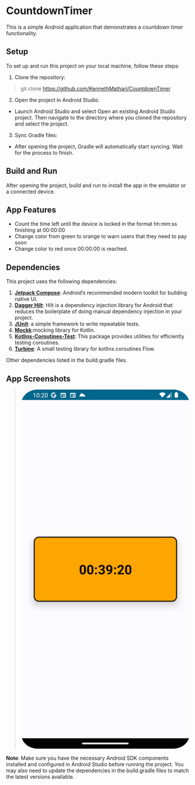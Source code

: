 # CountdownTimer
This is a simple Android application that demonstrates a countdown timer functionality.

## Setup
To set up and run this project on your local machine, follow these steps:

1. Clone the repository:
> git clone <https://github.com/KennethMathari/CountdownTimer>
2. Open the project in Android Studio.
- Launch Android Studio and select Open an existing Android Studio project. Then navigate to the directory where you cloned the repository and select the project.
3. Sync Gradle files:
- After opening the project, Gradle will automatically start syncing. Wait for the process to finish.

## Build and Run
After opening the project, build and run to install the app in the emulator or a connected device.

## App Features
- Count the time left until the device is locked in the format hh:mm:ss finishing at 00:00:00
- Change color from green to orange to warn users that they need to pay soon
- Change color to red once 00:00:00 is reached.

## Dependencies
This project uses the following dependencies:
1. <b>[Jetpack Compose](https://developer.android.com/develop/ui/compose)</b>: Android’s recommended modern toolkit for building native UI.
2. <b>[Dagger Hilt](https://developer.android.com/training/dependency-injection/hilt-android)</b>: Hilt is a dependency injection library for Android that reduces the boilerplate of doing manual dependency injection in your project.
3. <b>[JUnit](https://junit.org/junit4/)</b>: a simple framework to write repeatable tests.
4. <b>[Mockk](https://mockk.io/)</b>:mocking library for Kotlin.
5. <b>[Kotlinx-Coroutines-Test](https://kotlinlang.org/api/kotlinx.coroutines/kotlinx-coroutines-test/)</b>: This package provides utilities for efficiently testing coroutines.
6. <b>[Turbine](https://github.com/cashapp/turbine)</b>: A small testing library for kotlinx.coroutines Flow. 

Other dependencies listed in the build.gradle files.

## App Screenshots
> ![](./warning.png)


<b>Note</b>: Make sure you have the necessary Android SDK components installed and configured in Android Studio before running the project. You may also need to update the dependencies in the build.gradle files to match the latest versions available.